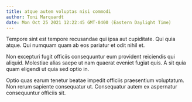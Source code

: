 ```yaml
---
title: atque autem voluptas nisi commodi
author: Toni Marquardt
date: Mon Oct 25 2021 12:22:45 GMT-0400 (Eastern Daylight Time)
---
```

Tempore sint est tempore recusandae qui ipsa aut cupiditate. Qui quia atque. Qui numquam quam ab eos pariatur et odit nihil et.

 Non excepturi fugit officiis consequuntur eum provident reiciendis qui aliquid. Molestiae alias saepe ut nam quaerat eveniet fugiat quis. A sit quia quam eligendi ut quia sed optio in.

 Optio quas earum tenetur beatae impedit officiis praesentium voluptatum. Non rerum sapiente consequatur ut. Consequatur autem ex aspernatur consequuntur officiis sit.